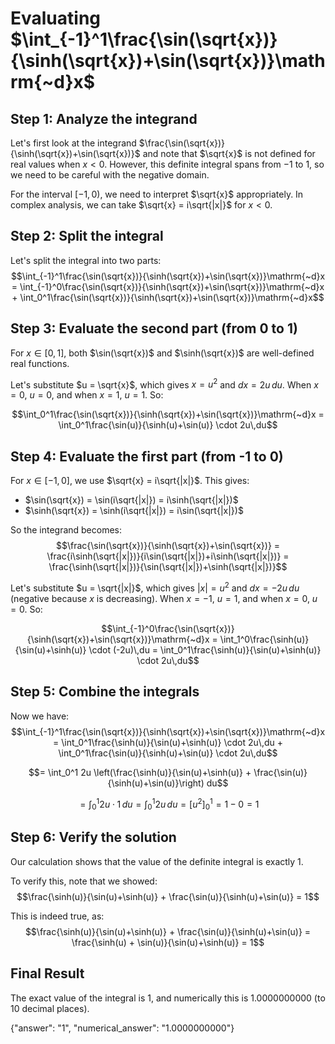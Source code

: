 # Evaluating $\int_{-1}^1\frac{\sin(\sqrt{x})}{\sinh(\sqrt{x})+\sin(\sqrt{x})}\mathrm{~d}x$

## Step 1: Analyze the integrand

Let's first look at the integrand $\frac{\sin(\sqrt{x})}{\sinh(\sqrt{x})+\sin(\sqrt{x})}$ and note that $\sqrt{x}$ is not defined for real values when $x < 0$. However, this definite integral spans from $-1$ to $1$, so we need to be careful with the negative domain.

For the interval $[-1,0)$, we need to interpret $\sqrt{x}$ appropriately. In complex analysis, we can take $\sqrt{x} = i\sqrt{|x|}$ for $x < 0$. 

## Step 2: Split the integral

Let's split the integral into two parts:
$$\int_{-1}^1\frac{\sin(\sqrt{x})}{\sinh(\sqrt{x})+\sin(\sqrt{x})}\mathrm{~d}x = \int_{-1}^0\frac{\sin(\sqrt{x})}{\sinh(\sqrt{x})+\sin(\sqrt{x})}\mathrm{~d}x + \int_0^1\frac{\sin(\sqrt{x})}{\sinh(\sqrt{x})+\sin(\sqrt{x})}\mathrm{~d}x$$

## Step 3: Evaluate the second part (from 0 to 1)

For $x \in [0,1]$, both $\sin(\sqrt{x})$ and $\sinh(\sqrt{x})$ are well-defined real functions.

Let's substitute $u = \sqrt{x}$, which gives $x = u^2$ and $dx = 2u\,du$. When $x = 0$, $u = 0$, and when $x = 1$, $u = 1$. So:

$$\int_0^1\frac{\sin(\sqrt{x})}{\sinh(\sqrt{x})+\sin(\sqrt{x})}\mathrm{~d}x = \int_0^1\frac{\sin(u)}{\sinh(u)+\sin(u)} \cdot 2u\,du$$

## Step 4: Evaluate the first part (from -1 to 0)

For $x \in [-1,0]$, we use $\sqrt{x} = i\sqrt{|x|}$. This gives:
- $\sin(\sqrt{x}) = \sin(i\sqrt{|x|}) = i\sinh(\sqrt{|x|})$
- $\sinh(\sqrt{x}) = \sinh(i\sqrt{|x|}) = i\sin(\sqrt{|x|})$

So the integrand becomes:
$$\frac{\sin(\sqrt{x})}{\sinh(\sqrt{x})+\sin(\sqrt{x})} = \frac{i\sinh(\sqrt{|x|})}{i\sin(\sqrt{|x|})+i\sinh(\sqrt{|x|})} = \frac{\sinh(\sqrt{|x|})}{\sin(\sqrt{|x|})+\sinh(\sqrt{|x|})}$$

Let's substitute $u = \sqrt{|x|}$, which gives $|x| = u^2$ and $dx = -2u\,du$ (negative because $x$ is decreasing). When $x = -1$, $u = 1$, and when $x = 0$, $u = 0$. So:

$$\int_{-1}^0\frac{\sin(\sqrt{x})}{\sinh(\sqrt{x})+\sin(\sqrt{x})}\mathrm{~d}x = \int_1^0\frac{\sinh(u)}{\sin(u)+\sinh(u)} \cdot (-2u)\,du = \int_0^1\frac{\sinh(u)}{\sin(u)+\sinh(u)} \cdot 2u\,du$$

## Step 5: Combine the integrals

Now we have:
$$\int_{-1}^1\frac{\sin(\sqrt{x})}{\sinh(\sqrt{x})+\sin(\sqrt{x})}\mathrm{~d}x = \int_0^1\frac{\sinh(u)}{\sin(u)+\sinh(u)} \cdot 2u\,du + \int_0^1\frac{\sin(u)}{\sinh(u)+\sin(u)} \cdot 2u\,du$$

$$= \int_0^1 2u \left(\frac{\sinh(u)}{\sin(u)+\sinh(u)} + \frac{\sin(u)}{\sinh(u)+\sin(u)}\right) du$$

$$= \int_0^1 2u \cdot 1 \, du = \int_0^1 2u \, du = [u^2]_0^1 = 1 - 0 = 1$$

## Step 6: Verify the solution

Our calculation shows that the value of the definite integral is exactly 1.

To verify this, note that we showed:
$$\frac{\sinh(u)}{\sin(u)+\sinh(u)} + \frac{\sin(u)}{\sinh(u)+\sin(u)} = 1$$

This is indeed true, as:
$$\frac{\sinh(u)}{\sin(u)+\sinh(u)} + \frac{\sin(u)}{\sinh(u)+\sin(u)} = \frac{\sinh(u) + \sin(u)}{\sin(u)+\sinh(u)} = 1$$

## Final Result

The exact value of the integral is 1, and numerically this is 1.0000000000 (to 10 decimal places).

{"answer": "1", "numerical_answer": "1.0000000000"}